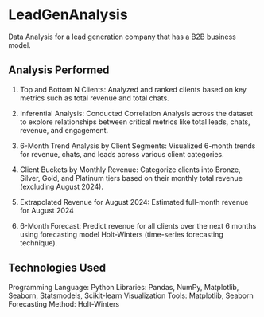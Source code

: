 # LeadGenAnalysis

Data Analysis for a lead generation company that has a B2B business model.

## Analysis Performed

1. Top and Bottom N Clients: Analyzed and ranked clients based on key metrics such as total revenue and total chats.

2. Inferential Analysis: Conducted Correlation Analysis across the dataset to explore relationships between critical metrics like total leads, chats, revenue, and engagement.

3. 6-Month Trend Analysis by Client Segments: Visualized 6-month trends for revenue, chats, and leads across various client categories.

4. Client Buckets by Monthly Revenue: Categorize clients into Bronze, Silver, Gold, and Platinum tiers based on their monthly total revenue (excluding August 2024).

5. Extrapolated Revenue for August 2024: Estimated full-month revenue for August 2024

6. 6-Month Forecast: Predict revenue for all clients over the next 6 months using forecasting model Holt-Winters (time-series forecasting technique).

## Technologies Used
Programming Language: Python
Libraries: Pandas, NumPy, Matplotlib, Seaborn, Statsmodels, Scikit-learn
Visualization Tools: Matplotlib, Seaborn
Forecasting Method: Holt-Winters
